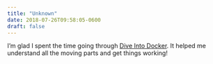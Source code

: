```yaml
---
title: "Unknown"
date: 2018-07-26T09:58:05-0600
draft: false
---
```


I’m glad I spent the time going through [Dive Into Docker](https://diveintodocker.com). It helped me understand all the moving parts and get things working!
